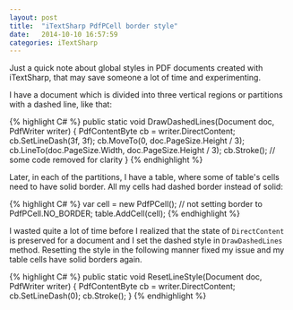 ```yaml
---
layout: post
title:  "iTextSharp PdfPCell border style"
date:   2014-10-10 16:57:59
categories: iTextSharp
---
```


Just a quick note about global styles in PDF documents created with iTextSharp, that may save someone a lot of time and experimenting.

I have a document which is divided into three vertical regions or partitions with a dashed line, like that:

{% highlight C# %}
public static void DrawDashedLines(Document doc, PdfWriter writer)
{
    PdfContentByte cb = writer.DirectContent;
    cb.SetLineDash(3f, 3f);
    cb.MoveTo(0, doc.PageSize.Height / 3);
    cb.LineTo(doc.PageSize.Width, doc.PageSize.Height / 3);
    cb.Stroke();
    // some code removed for clarity
}
{% endhighlight %}

Later, in each of the partitions, I have a table, where some of table's cells need to have solid border. All my cells had dashed border instead of solid:

{% highlight C# %}
var cell = new PdfPCell();
// not setting border to PdfPCell.NO_BORDER;
table.AddCell(cell);
{% endhighlight %}

 I wasted quite a lot of time before I realized that the state of `DirectContent` is preserved for a document and I set the dashed style in `DrawDashedLines` method. Resetting the style in the following manner fixed my issue and my table cells have solid borders again.

{% highlight C# %}
public static void ResetLineStyle(Document doc, PdfWriter writer)
{
    PdfContentByte cb = writer.DirectContent;
    cb.SetLineDash(0);
    cb.Stroke();
}
{% endhighlight %}
